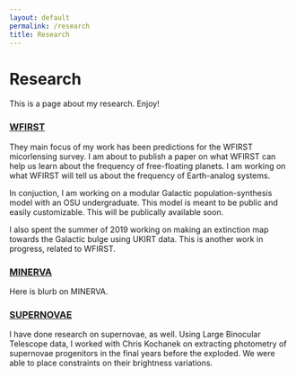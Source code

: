 ```yaml
---
layout: default
permalink: /research
title: Research
---
```

# Research

This is a page about my research. Enjoy!

### [WFIRST](./research-pages/wfirst.md)

They main focus of my work has been predictions for the WFIRST micorlensing survey. I am about to publish a paper on what WFIRST can help us learn about the frequency of free-floating planets. I am working on what WFIRST will tell us about the frequency of Earth-analog systems. 

In conjuction, I am working on a modular Galactic population-synthesis model with an OSU undergraduate. This model is meant to be public and easily customizable. This will be publically available soon. 

I also spent the summer of 2019 working on making an extinction map towards the Galactic bulge using UKIRT data. This is another work in progress, related to WFIRST.

### [MINERVA](./research-pages/minerva.md)

Here is blurb on MINERVA.

### [SUPERNOVAE](./research-pages/supernovae.md)

I have done research on supernovae, as well. Using Large Binocular Telescope data, I worked with Chris Kochanek on extracting photometry of supernovae progenitors in the final years before the exploded. We were able to place constraints on their brightness variations. 

<!--
<ul>
  {% for post in site.posts %}
    <li>
      <a href="{{ post.url }}">{{ post.title }}</a>
    </li>
  {% endfor %}
</ul>
-->
